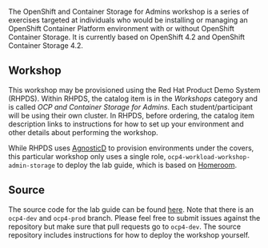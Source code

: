 
The OpenShift and Container Storage for Admins workshop is a series of
exercises targeted at individuals who would be installing or managing an
OpenShift Container Platform environment with or without OpenShift Container
Storage. It is currently based on OpenShift 4.2 and OpenShift Container
Storage 4.2.

## Workshop
This workshop may be provisioned using the Red Hat Product Demo System
(RHPDS). Within RHPDS, the catalog item is in the _Workshops_ category and is
called _OCP and Container Storage for Admins_. Each student/participant will
be using their own cluster. In RHPDS, before ordering, the catalog item
description links to instructions for how to set up your environment and
other details about performing the workshop.

While RHPDS uses [AgnosticD](https://github.com/redhat-cop/agnosticd) to
provision environments under the covers, this particular workshop only uses a
single role, `ocp4-workload-workshop-admin-storage` to deploy the lab guide,
which is based on [Homeroom](https://github.com/openshift-homeroom).

## Source
The source code for the lab guide can be found
[here](https://github.com/openshift/openshift-cns-testdrive/tree/ocp4-prod).
Note that there is an `ocp4-dev` and `ocp4-prod` branch. Please feel free to
submit issues against the repository but make sure that pull requests go to
`ocp4-dev`. The source repository includes instructions for how to deploy the
workshop yourself.
 